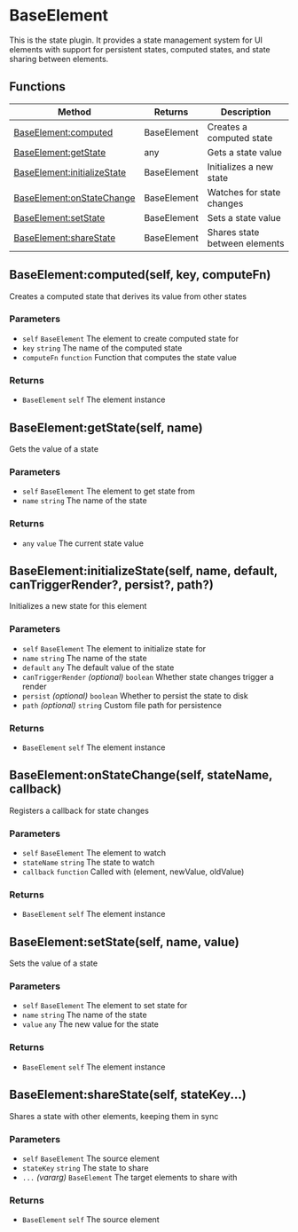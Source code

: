 # BaseElement
This is the state plugin. It provides a state management system for UI elements with support for
persistent states, computed states, and state sharing between elements.

## Functions

|Method|Returns|Description|
|---|---|---|
|[BaseElement:computed](#BaseElement:computed)|BaseElement|Creates a computed state
|[BaseElement:getState](#BaseElement:getState)|any|Gets a state value
|[BaseElement:initializeState](#BaseElement:initializeState)|BaseElement|Initializes a new state
|[BaseElement:onStateChange](#BaseElement:onStateChange)|BaseElement|Watches for state changes
|[BaseElement:setState](#BaseElement:setState)|BaseElement|Sets a state value
|[BaseElement:shareState](#BaseElement:shareState)|BaseElement|Shares state between elements

## BaseElement:computed(self, key, computeFn)
Creates a computed state that derives its value from other states

### Parameters
* `self` `BaseElement` The element to create computed state for
* `key` `string` The name of the computed state
* `computeFn` `function` Function that computes the state value

### Returns
* `BaseElement` `self` The element instance

## BaseElement:getState(self, name)
Gets the value of a state

### Parameters
* `self` `BaseElement` The element to get state from
* `name` `string` The name of the state

### Returns
* `any` `value` The current state value

## BaseElement:initializeState(self, name, default, canTriggerRender?, persist?, path?)
Initializes a new state for this element

### Parameters
* `self` `BaseElement` The element to initialize state for
* `name` `string` The name of the state
* `default` `any` The default value of the state
* `canTriggerRender` *(optional)* `boolean` Whether state changes trigger a render
* `persist` *(optional)* `boolean` Whether to persist the state to disk
* `path` *(optional)* `string` Custom file path for persistence

### Returns
* `BaseElement` `self` The element instance

## BaseElement:onStateChange(self, stateName, callback)
Registers a callback for state changes

### Parameters
* `self` `BaseElement` The element to watch
* `stateName` `string` The state to watch
* `callback` `function` Called with (element, newValue, oldValue)

### Returns
* `BaseElement` `self` The element instance

## BaseElement:setState(self, name, value)
Sets the value of a state

### Parameters
* `self` `BaseElement` The element to set state for
* `name` `string` The name of the state
* `value` `any` The new value for the state

### Returns
* `BaseElement` `self` The element instance

## BaseElement:shareState(self, stateKey...)
Shares a state with other elements, keeping them in sync

### Parameters
* `self` `BaseElement` The source element
* `stateKey` `string` The state to share
* `...` *(vararg)* `BaseElement` The target elements to share with

### Returns
* `BaseElement` `self` The source element


